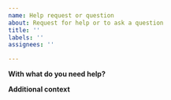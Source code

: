 ```yaml
---
name: Help request or question
about: Request for help or to ask a question
title: ''
labels: ''
assignees: ''

---
```


**With what do you need help?**
<!-- A clear and concise description of what you need help with or the question you got -->

**Additional context**
<!-- Add any other context or screenshots about the help request or question here. -->
